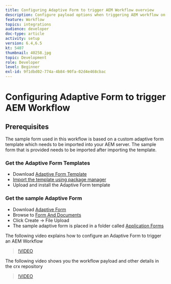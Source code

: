 ```yaml
---
title: Configuring Adaptive Form to trigger AEM Workflow overview
description: Configure payload options when triggering AEM workflow on form submission
feature: Workflow
topics: integrations
audience: developer
doc-type: article
activity: setup
version: 6.4,6.5
kt: 5407
thumbnail: 40258.jpg
topic: Development
role: Developer
level: Beginner
exl-id: 9f1dbd02-774a-4b84-90fa-02d4e468cbac
---
```

# Configuring Adaptive Form to trigger AEM Workflow

## Prerequisites

The sample form used in this workflow is based on a custom adaptive form template which needs to be imported into your AEM server. The sample form that is provided needs to be imported after importing the template.

### Get the Adaptive Form Templates

* Download [Adaptive Form Template](assets/af-form-template.zip)
* [Import the template using package manager](http://localhost:4502/crx/packmgr/index.jsp)
* Upload and install the Adaptive Form template

### Get the sample Adaptive Form

* Download [Adaptive Form](assets/peak-application-form.zip) 
* Browse to [Form And Documents](http://localhost:4502/aem/forms.html/content/dam/formsanddocuments)
* Click Create -> File Upload
* The sample adaptive form is placed in a folder called [Application Forms](http://localhost:4502/aem/forms.html/content/dam/formsanddocuments/applicationforms)

The following video explains how to configure an Adaptive Form to trigger an AEM Workflow
>[!VIDEO](https://video.tv.adobe.com/v/40258/?quality=9&learn=on)

The following video shows you the workflow payload and other details in the crx repository

>[!VIDEO](https://video.tv.adobe.com/v/40259/?quality=9&learn=on)
